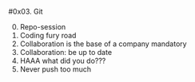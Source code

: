 #0x03. Git

0. Repo-session
1. Coding fury road
2. Collaboration is the base of a company mandatory
3. Collaboration: be up to date
4. HAAA what did you do???
5. Never push too much
